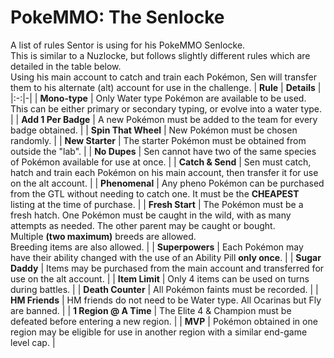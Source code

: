 # PokeMMO: The Senlocke
A list of rules Sentor is using for his PokeMMO Senlocke.<br>This is similar to a Nuzlocke, but follows slightly different rules which are detailed in the table below.<br>Using his main account to catch and train each Pokémon, Sen will transfer them to his alternate (alt) account for use in the challenge.
| **Rule** | **Details** |
|:-:|-|
| **Mono-type** | Only Water type Pokémon are available to be used. This can be either primary or secondary typing, or evolve into a water type. |
| **Add 1 Per Badge** | A new Pokémon must be added to the team for every badge obtained. |
| **Spin That Wheel** | New Pokémon must be chosen randomly. |
| **New Starter** | The starter Pokémon must be obtained from outside the "lab". |
| **No Dupes** | Sen cannot have two of the same species of Pokémon available for use at once. |
| **Catch & Send** | Sen must catch, hatch and train each Pokémon on his main account, then transfer it for use on the alt account. |
| **Phenomenal** | Any pheno Pokémon can be purchased from the GTL without needing to catch one. It must be the **CHEAPEST** listing at the time of purchase. |
| **Fresh Start** | The Pokémon must be a fresh hatch. One Pokémon must be caught in the wild, with as many attempts as needed. The other parent may be caught or bought. <br> Multiple **(two maximum)** breeds are allowed. <br> Breeding items are also allowed. |
| **Superpowers** | Each Pokémon may have their ability changed with the use of an Ability Pill **only once**. |
| **Sugar Daddy** | Items may be purchased from the main account and transferred for use on the alt account. |
| **Item Limit** | Only 4 items can be used on turns during battles. |
| **Death Counter** | All Pokémon faints must be recorded. |
| **HM Friends** | HM friends do not need to be Water type. All Ocarinas but Fly are banned. |
| **1 Region @ A Time** | The Elite 4 & Champion must be defeated before entering a new region. |
| **MVP** | Pokémon obtained in one region may be eligible for use in another region with a similar end-game level cap. |
